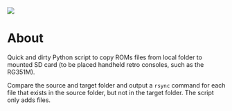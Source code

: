 <a href="https://paypal.me/benckx/2">
<img src="https://img.shields.io/badge/Donate-PayPal-green.svg"/>
</a>

# About

Quick and dirty Python script to copy ROMs files from local folder to mounted SD card (to be placed handheld retro
consoles, such as the RG351M).

Compare the source and target folder and output a `rsync` command for each file that exists in the source folder, but
not in the target folder. The script only adds files.
